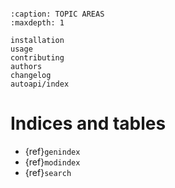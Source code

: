 ```{include} ../README.md
```

```{toctree}
:caption: TOPIC AREAS
:maxdepth: 1

installation
usage
contributing
authors
changelog
autoapi/index
```

# Indices and tables

- {ref}`genindex`
- {ref}`modindex`
- {ref}`search`
